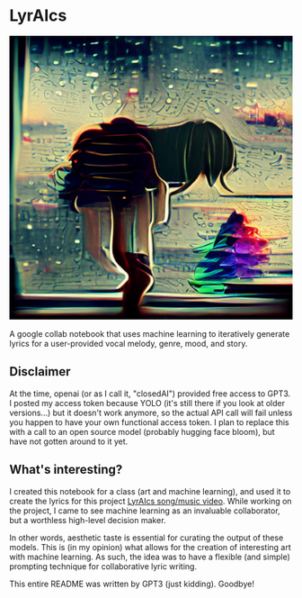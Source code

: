 # LyrAIcs

![alt text](https://github.com/sophiakolak/LyrAIcs/blob/main/11.png?raw=true)

A google collab notebook that uses machine learning to iteratively generate lyrics for a user-provided vocal melody, genre, mood, and story.

## Disclaimer 

At the time, openai (or as I call it, "closedAI") provided free access to GPT3. I posted my access token because YOLO (it's still there if you look at older versions...) but it doesn't work anymore, so the actual API call will fail unless you happen to have your own functional access token. I plan to replace this with a call to an open source model (probably hugging face bloom), but have not gotten around to it yet. 

## What's interesting? 

I created this notebook for a class (art and machine learning), and used it to create the lyrics for this project [LyrAIcs song/music video](https://www.youtube.com/watch?v=ICepRQPOEZo). While working on the project, I came to see machine learning as an invaluable collaborator, but a worthless high-level decision maker. 

In other words, aesthetic taste is essential for curating the output of these models. This is (in my opinion) what allows for the creation of interesting art with machine learning. As such, the idea was to have a flexible (and simple) prompting technique for collaborative lyric writing. 

This entire README was written by GPT3 (just kidding). Goodbye!
